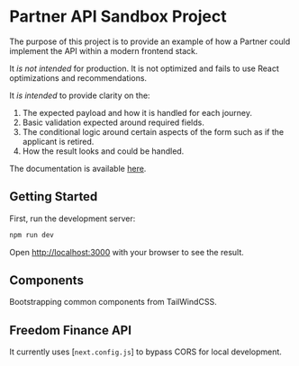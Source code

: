 # Partner API Sandbox Project

The purpose of this project is to provide an example of how a Partner could implement the API within a modern frontend stack.

It *is not intended* for production. It is not optimized and fails to use React optimizations and recommendations.

It *is intended* to provide clarity on the:

1. The expected payload and how it is handled for each journey.
2. Basic validation expected around required fields.
3. The conditional logic around certain aspects of the form such as if the applicant is retired.
4. How the result looks and could be handled.

The documentation is available [here](https://developer.freedomfinance.co.uk/).

## Getting Started

First, run the development server:

```bash
npm run dev
```

Open [http://localhost:3000](http://localhost:3000) with your browser to see the result.

## Components

Bootstrapping common components from TailWindCSS. 

## Freedom Finance API

It currently uses [`next.config.js`] to bypass CORS for local development.
